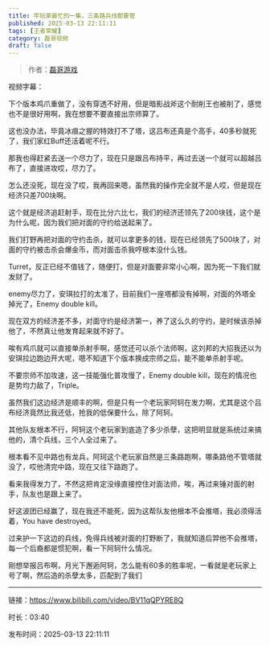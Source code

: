 ```yaml
---
title: 牢玩家最忙的一集，三条路兵线都要管
published: 2025-03-13 22:11:11
tags: [王者荣耀]
category: 磊哥视频
draft: false
---
```



> 作者：[磊哥游戏](https://space.bilibili.com/268941858?spm_id_from=333.788.upinfo.head.click)

视频字幕：

下个版本鸡爪重做了，没有穿透不好用，但是暗影战斧这个耐削王也被削了，感觉也不是很好用啊，我在想要不要直接出宗师算了。

这也没办法，毕竟冰痕之握的特效打不了塔，这吕布还真是个高手，40多秒就死了，我们家红Buff还活着呢不行。

那我也得赶紧去送一个尽力了，现在只是跟吕布持平，再过去送一个就可以超越吕布了，直接进攻哎，尽力了。

怎么还没死，现在没了哎，我再回来嗯，虽然我的操作完全就不是人哎，但是现在经济只差700块啊。

这个就是经济追赶射手，现在比分六比七，我们的经济还领先了200块钱，这个是为什么呢，因为我们把对面的守约给送起来了。

我们打野再把对面的守约击杀，就可以拿更多的钱，现在已经领先了500块了，对面的守约被击杀会爆金币，而对面击杀我哼根本没什么钱。

Turret，反正已经不值钱了，随便打，但是对面要非常小心啊，因为死一下我们就发财了。

enemy尽力了，安琪拉打的太准了，目前我们一座塔都没有掉啊，对面的外塔全掉光了，Enemy double kill。

现在双方的经济差不多，对面守约是经济第一，养了这么久的守约，是时候该杀掉他了，不然真让他发育起来就不好了。

唉有鸡爪就可以直接单杀射手啊，感觉还可以杀个法师啊，这刘邦的大招我还以为安琪拉边跑边开大呢，嗯不知道下个版本换成宗师之后，能不能单杀射手呢。

不要宗师不加攻速，这一技能强化普攻慢了，Enemy double kill，现在的情况也是势均力敌了，Triple。

虽然我们这边经济是顺丰的啊，但是只有一个老玩家阿轲在发力啊，尤其是这个吕布经济竟然比我还低，抢我的低保要什么，除了阿轲。

其他队友根本不行，阿轲这个老玩家到底造了多少杀孽，这把明显就是系统过来搞他的，清个兵线，三个人全过来了。

根本看不见中路也有龙兵，阿珂这个老玩家自然是三条路跑啊，哪条路他不管塔就没了，哎他清完中路，现在又往下路跑了。

看来我得发力了，不然这把肯定没缘直接控住对面法师，唉，再过来锤对面的射手，队友也是跟上来了。

好这波团已经赢了，现在我还不能死，因为这帮队友他根本不会推塔，我必须得活着，You have destroyed。

过来护一下这边的兵线，免得兵线被对面的打野断了，我就知道后羿他不会推塔，每一个后裔都是惯犯啊，看一下阿轲什么情况。

刚想举报吕布啊，月光下邂逅阿轲，怎么能有60多的胜率呢，一看就是老玩家上号了啊，然后造的杀孽太多，匹配到了我们

---

链接：https://www.bilibili.com/video/BV11qQPYRE8Q

时长：03:40

发布时间：2025-03-13 22:11:11
